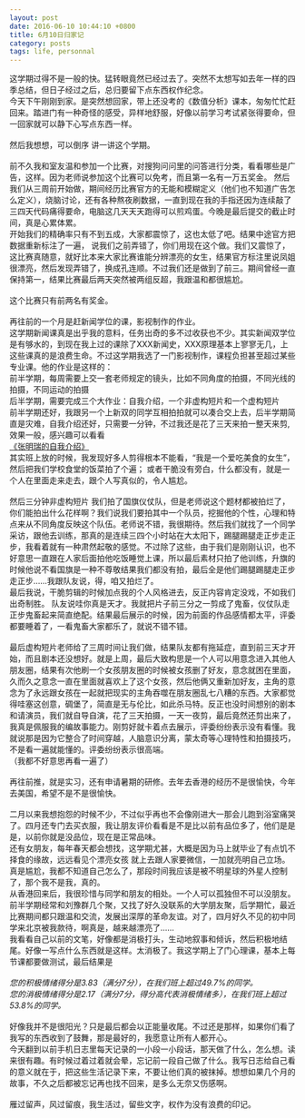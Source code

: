 ```yaml
---
layout: post
date: 2016-06-10 10:44:10 +0800
title: 6月10日归家记
category: posts
tags: life, personnal
---
```

<div><div>这学期过得不是一般的快。猛转眼竟然已经过去了。突然不太想写如去年一样的四季总结，但日子经过之后，总归要留下点东西权作纪念。<br>今天下午刚刚到家。是突然想回家，带上还没考的《数值分析》课本，匆匆忙忙赶回来。踏进门有一种奇怪的感受，异样地舒服，好像以前学习考试紧张得要命，但一回家就可以静下心写点东西一样。<br><br>然后我想想，可以倒序 讲一讲这个学期。<br><br>前不久我和室友温和参加一个比赛，对搜狗问问里的问答进行分类，看看哪些是广告，这样。因为老师说参加这个比赛可以免考，而且第一名有一万五奖金。 然后我们从三周前开始做，期间经历比赛官方的无能和模糊定义（他们也不知道广告怎么定义），烧脑讨论，还有各种熬夜刷数据，一直到现在我的手指还因为连续敲了三四天代码痛得要命，电脑这几天天天跑得可以煎鸡蛋。今晚是最后提交的截止时间，真是心累体累。<br>开始我们的精确率只有不到五成，大家都震惊了，这也太低了吧。结果中途官方把数据重新标注了一遍， 说我们之前弄错了，你们用现在这个做。我们又震惊了，这比赛真随意，就好比本来大家比赛谁能分辨漂亮的女生，结果官方标注里说凤姐很漂亮，然后发现弄错了，换成孔连顺。不过我们还是做到了前三。期间曾经一直保持第一，结果比赛最后两天突然被两组反超，我跟温和都很尴尬。<br><br>这个比赛只有前两名有奖金。<br><br>再往前的一个月是赶新闻学位的课，影视制作的作业。<br>这学期新闻课真是出乎我的意料，任务出奇的多不过收获也不少。其实新闻双学位是有够水的，到现在我上过的课除了XXX新闻史，XXX原理基本上寥寥无几，上这些课真的是浪费生命。不过这学期我选了一门影视制作，课程负担甚至超过某些专业课。他的作业是这样的：<br>前半学期，每周需要上交一套老师规定的镜头，比如不同角度的拍摄，不同光线的拍摄，不同运动的拍摄<br>后半学期，需要完成三个大作业：自我介绍，一个非虚构短片和一个虚构短片<br>前半学期还好，我跟另一个上新双的同学互相拍拍就可以凑合交上去，后半学期简直是灾难，自我介绍还好，只需要一分钟，不过我还是花了三天来拍一整天来剪, 效果一般，感兴趣可以看看<br><a href="http://www.tudou.com/programs/view/PjckCQ_dhc4/" target="_blank" title="http://www.tudou.com/programs/view/PjckCQ_dhc4/">《张明瑞的自我介绍》</a><br>其实班上放的时候，我发现好多人剪得根本不能看，“我是一个爱吃美食的女生”，然后把我们学校食堂的饭菜拍了个遍； 或者干脆没有旁白，什么都没有，就是一个人在里面走来走去，跟个人写真似的，令人尴尬。<br><br>然后三分钟非虚构短片 我们拍了国旗仪仗队，但是老师说这个题材都被拍烂了，你们能拍出什么花样啊？我们说我们要拍其中一个队员，挖掘他的个性，心理和特点来从不同角度反映这个队伍。老师说不错，我很期待。然后我们就找了一个同学采访，跟他去训练，那真的是连续三四个小时站在大太阳下，踢腿踢腿走正步走正步，我看着就有一种肃然起敬的感觉。不过除了这些，由于我们是刚刚认识，也不好意思一直跟在人家后面拍他吃饭睡觉上课，所以最后素材只拍了他训练，升旗的时候他说不看国旗是一种不尊敬结果我们都没有拍，最后全是他们踢腿踢腿走正步走正步……我跟队友说，得，咱又拍烂了。<br>最后我说，干脆剪辑的时候加点我的个人风格进去，反正内容肯定没戏，不如我们出奇制胜。 队友说哇你真是天才。我就把片子前三分之一剪成了鬼畜，仪仗队走正步鬼畜起来简直绝配。结果最后展示的时候，因为前面的作品感情都太平，评委都要睡着了，一看鬼畜大家都乐了，就说不错不错。<br><br>最后虚构短片老师给了三周时间让我们做，结果队友都有拖延症，直到前三天才开始，而且剧本还没想好。就是上周，最后大致构思是一个人可以用意念进入其他人朋友圈，结果有次他刷一个女孩朋友圈的时候被女孩删了好友，意念就困在里面，久而久之意念一直在里面就喜欢上了这个女孩，然后他俩又重新加好友，主角的意念为了永远跟女孩在一起就把现实的主角吞噬在朋友圈乱七八糟的东西。大家都觉得哇塞这创意，碉堡了，简直是无与伦比，如此杀马特。反正也没时间想别的剧本和请演员，我们就自导自演，花了三天拍摄，一天一夜剪，最后竟然还剪出来了，我真是佩服我的编故事能力。刚剪好就卡着点去展示，评委纷纷表示没有看懂。我就说那是因为它整合了时间穿越，人脑意识分离，蒙太奇等心理特性和拍摄技巧，不是看一遍就能懂的。评委纷纷表示很高端。<br>（我都不好意思再看一遍了）<br><br>再往前推，就是实习，还有申请暑期的研修。去年去香港的经历不是很愉快，今年去美国，希望不是不是很愉快。<br><br>二月以来我想抱怨的时候不少，不过似乎再也不会像刚进大一那会儿跑到浴室痛哭了。四月还专门去买衣服，我让朋友评价看看是不是比以前有品位多了，他们是是是，以前你就是没品位，现在是正常品味。<br>还有女朋友，每年春天都会想找，这学期尤甚，大概是因为马上就毕业了有点饥不择食的缘故，远远看见个漂亮女孩 就上去跟人家要微信，一加就亮明自己立场。真是尴尬，我都不知道自己怎么了，那段时间我应该是被不明星球的外星人控制了，那个我不是我，真的。<br>从香港回来后，我很珍惜与同学和朋友的相处。一个人可以孤独但不可以没朋友。前半学期经常和刘豫群几个聚，又找了好久没联系的大学朋友聚，后学期忙，最近比赛期间都只跟温和交流，发展出深厚的革命友谊。对了，四月好久不见的初中同学来北京被我款待，啊真是，越来越漂亮了……<br><span>我看看自己以前的文笔，好像都是消极打头，生动地叙事和倾诉，然后积极地结尾。好像一写点什么东西就是这样。太消极了。我这学期上了门心理课，基本上每节课都要做测试，最后结果是<br><span>&nbsp;</span></span><div style="text-align:center"><div style="text-align:left"><span style="font-style:italic">您的积极情绪得分是3.83（满分7分），在我们班上超过49.7%的同学。</span></div><div style="text-align:left"><span style="font-style:italic"><span>您的消极情绪得分是2.17（满分7分，得分高代表消极情绪多），在我们班上超过53.8%的同学。</span></span></div></div><span><br>好像我并不是很阳光？只是最后都会以正能量收尾。不过还是那样，如果你们看了我写的东西收到了鼓舞，那是最好的，我愿意让所有人都开心。</span><br>今天翻到以前手机日志里每天记录的一小段一小段话，那天做了什么，怎么想。读来很有趣。有时候过着过着就会晕，忘记前一段自己做了什么。我写日志给自己看的意义就在于，把这些生活记录下来，不要让他们真的被抹掉。想想如果几个月的故事，不久之后都被忘记再也找不回来，是多么无奈又伤感啊。<br><br>雁过留声，风过留痕，我生活过，留些文字，权作为没有浪费的印记。<br><br></div><div><br></div><br><br></div>
